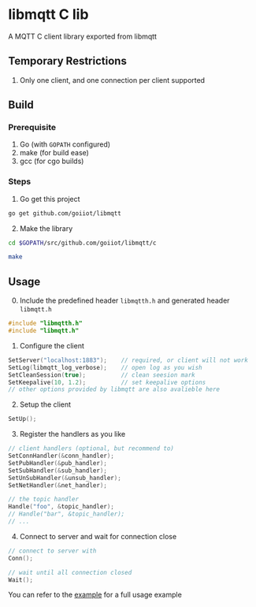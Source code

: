 # libmqtt C lib

A MQTT C client library exported from libmqtt

## Temporary Restrictions

1. Only one client, and one connection per client supported

## Build

### Prerequisite

1. Go (with `GOPATH` configured)
1. make (for build ease)
1. gcc (for cgo builds)

### Steps

1. Go get this project

```bash
go get github.com/goiiot/libmqtt
```

2. Make the library

```bash
cd $GOPATH/src/github.com/goiiot/libmqtt/c

make
```

## Usage

0. Include the predefined header `libmqtth.h` and generated header `libmqtt.h`

```c
#include "libmqtth.h"
#include "libmqtt.h"
```

1. Configure the client

```c
SetServer("localhost:1883");    // required, or client will not work
SetLog(libmqtt_log_verbose);    // open log as you wish
SetCleanSession(true);          // clean seesion mark
SetKeepalive(10, 1.2);          // set keepalive options
// other options provided by libmqtt are also avalieble here
```

2. Setup the client

```c
SetUp();
```

3. Register the handlers as you like

```c
// client handlers (optional, but recommend to)
SetConnHandler(&conn_handler);
SetPubHandler(&pub_handler);
SetSubHandler(&sub_handler);
SetUnSubHandler(&unsub_handler);
SetNetHandler(&net_handler);

// the topic handler
Handle("foo", &topic_handler);
// Handle("bar", &topic_handler);
// ...
```

4. Connect to server and wait for connection close

```c
// connect to server with
Conn();

// wait until all connection closed
Wait();
```

You can refer to the [example](./example/) for a full usage example
